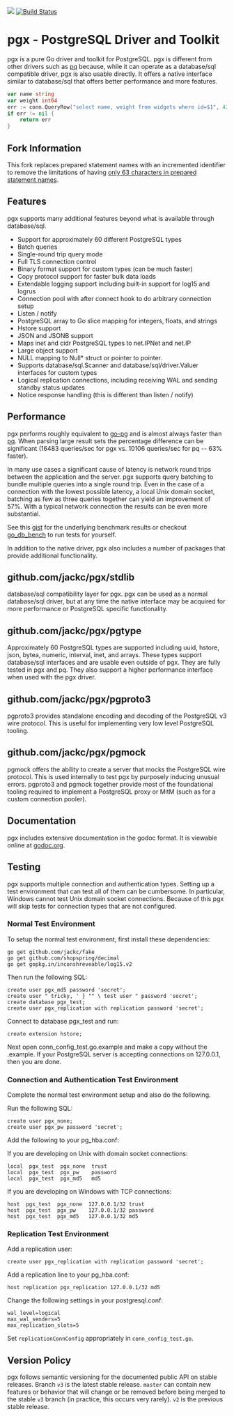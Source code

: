 [![](https://godoc.org/github.com/jackc/pgx?status.svg)](https://godoc.org/github.com/jackc/pgx)
[![Build Status](https://travis-ci.org/jackc/pgx.png)](https://travis-ci.org/jackc/pgx)

# pgx - PostgreSQL Driver and Toolkit

pgx is a pure Go driver and toolkit for PostgreSQL. pgx is different from other drivers such as [pq](http://godoc.org/github.com/lib/pq) because, while it can operate as a database/sql compatible driver, pgx is also usable directly. It offers a native interface similar to database/sql that offers better performance and more features.


```go
var name string
var weight int64
err := conn.QueryRow("select name, weight from widgets where id=$1", 42).Scan(&name, &weight)
if err != nil {
    return err
}
```
## Fork Information
This fork replaces prepared statement names with an incremented identifier to remove the limitations of having [only 63 characters in prepared statement names](https://www.postgresql.org/message-id/CAKFQuwY1KmJ0tQuNVhd%3DGVy4-VQrBVfEaawNxySomBbP7mxRkQ@mail.gmail.com).

## Features

pgx supports many additional features beyond what is available through database/sql.

* Support for approximately 60 different PostgreSQL types
* Batch queries
* Single-round trip query mode
* Full TLS connection control
* Binary format support for custom types (can be much faster)
* Copy protocol support for faster bulk data loads
* Extendable logging support including built-in support for log15 and logrus
* Connection pool with after connect hook to do arbitrary connection setup
* Listen / notify
* PostgreSQL array to Go slice mapping for integers, floats, and strings
* Hstore support
* JSON and JSONB support
* Maps inet and cidr PostgreSQL types to net.IPNet and net.IP
* Large object support
* NULL mapping to Null* struct or pointer to pointer.
* Supports database/sql.Scanner and database/sql/driver.Valuer interfaces for custom types
* Logical replication connections, including receiving WAL and sending standby status updates
* Notice response handling (this is different than listen / notify)

## Performance

pgx performs roughly equivalent to [go-pg](https://github.com/go-pg/pg) and is almost always faster than [pq](http://godoc.org/github.com/lib/pq). When parsing large result sets the percentage difference can be significant (16483 queries/sec for pgx vs. 10106 queries/sec for pq -- 63% faster).

In many use cases a significant cause of latency is network round trips between the application and the server. pgx supports query batching to bundle multiple queries into a single round trip. Even in the case of a connection with the lowest possible latency, a local Unix domain socket, batching as few as three queries together can yield an improvement of 57%. With a typical network connection the results can be even more substantial.

See this [gist](https://gist.github.com/jackc/4996e8648a0c59839bff644f49d6e434) for the underlying benchmark results or checkout [go_db_bench](https://github.com/jackc/go_db_bench) to run tests for yourself.

In addition to the native driver, pgx also includes a number of packages that provide additional functionality.

## github.com/jackc/pgx/stdlib

database/sql compatibility layer for pgx. pgx can be used as a normal database/sql driver, but at any time the native interface may be acquired for more performance or PostgreSQL specific functionality.

## github.com/jackc/pgx/pgtype

Approximately 60 PostgreSQL types are supported including uuid, hstore, json, bytea, numeric, interval, inet, and arrays. These types support database/sql interfaces and are usable even outside of pgx. They are fully tested in pgx and pq. They also support a higher performance interface when used with the pgx driver.

## github.com/jackc/pgx/pgproto3

pgproto3 provides standalone encoding and decoding of the PostgreSQL v3 wire protocol. This is useful for implementing very low level PostgreSQL tooling.

## github.com/jackc/pgx/pgmock

pgmock offers the ability to create a server that mocks the PostgreSQL wire protocol. This is used internally to test pgx by purposely inducing unusual errors. pgproto3 and pgmock together provide most of the foundational tooling required to implement a PostgreSQL proxy or MitM (such as for a custom connection pooler).

## Documentation

pgx includes extensive documentation in the godoc format. It is viewable online at [godoc.org](https://godoc.org/github.com/jackc/pgx).

## Testing

pgx supports multiple connection and authentication types. Setting up a test
environment that can test all of them can be cumbersome. In particular,
Windows cannot test Unix domain socket connections. Because of this pgx will
skip tests for connection types that are not configured.

### Normal Test Environment

To setup the normal test environment, first install these dependencies:

    go get github.com/jackc/fake
    go get github.com/shopspring/decimal
    go get gopkg.in/inconshreveable/log15.v2

Then run the following SQL:

    create user pgx_md5 password 'secret';
    create user " tricky, ' } "" \ test user " password 'secret';
    create database pgx_test;
    create user pgx_replication with replication password 'secret';

Connect to database pgx_test and run:

    create extension hstore;

Next open conn_config_test.go.example and make a copy without the
.example. If your PostgreSQL server is accepting connections on 127.0.0.1,
then you are done.

### Connection and Authentication Test Environment

Complete the normal test environment setup and also do the following.

Run the following SQL:

    create user pgx_none;
    create user pgx_pw password 'secret';

Add the following to your pg_hba.conf:

If you are developing on Unix with domain socket connections:

    local  pgx_test  pgx_none  trust
    local  pgx_test  pgx_pw    password
    local  pgx_test  pgx_md5   md5

If you are developing on Windows with TCP connections:

    host  pgx_test  pgx_none  127.0.0.1/32 trust
    host  pgx_test  pgx_pw    127.0.0.1/32 password
    host  pgx_test  pgx_md5   127.0.0.1/32 md5

### Replication Test Environment

Add a replication user:

    create user pgx_replication with replication password 'secret';

Add a replication line to your pg_hba.conf:

    host replication pgx_replication 127.0.0.1/32 md5

Change the following settings in your postgresql.conf:

    wal_level=logical
    max_wal_senders=5
    max_replication_slots=5

Set `replicationConnConfig` appropriately in `conn_config_test.go`.

## Version Policy

pgx follows semantic versioning for the documented public API on stable releases. Branch `v3` is the latest stable release. `master` can contain new features or behavior that will change or be removed before being merged to the stable `v3` branch (in practice, this occurs very rarely). `v2` is the previous stable release.
